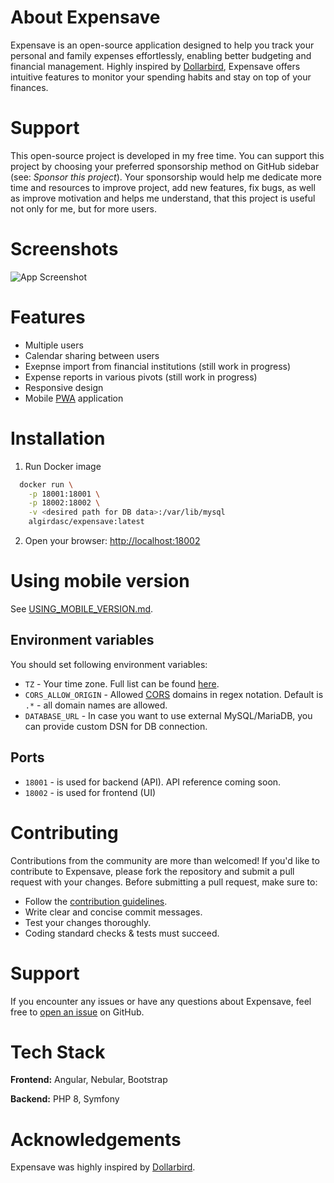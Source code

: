 # About Expensave

Expensave is an open-source application designed to help you track your personal and family expenses effortlessly, enabling better budgeting and financial management. Highly inspired by [Dollarbird](https://dollarbird.co/), Expensave offers intuitive features to monitor your spending habits and stay on top of your finances.

# Support 

This open-source project is developed in my free time. 
You can support this project by choosing your preferred sponsorship method on GitHub sidebar (see: *Sponsor this project*). 
Your sponsorship would help me dedicate more time and resources to improve project, add new features, fix bugs, 
as well as improve motivation and helps me understand, that this project is useful not only for me, but for more users.


# Screenshots

![App Screenshot](https://via.placeholder.com/468x300?text=App+Screenshot+Here)

# Features

- Multiple users
- Calendar sharing between users
- Exepnse import from financial institutions (still work in progress)
- Expense reports in various pivots (still work in progress)
- Responsive design
- Mobile [PWA](https://web.dev/explore/progressive-web-apps) application

# Installation

1. Run Docker image
```bash
  docker run \
    -p 18001:18001 \
    -p 18002:18002 \
    -v <desired path for DB data>:/var/lib/mysql
    algirdasc/expensave:latest
```
2. Open your browser: [http://localhost:18002](http://localhost:18002)

# Using mobile version

See [USING_MOBILE_VERSION.md](docs/USING_MOBILE_VERSION.md).

## Environment variables

You should set following environment variables:

- `TZ` - Your time zone. Full list can be found [here](https://www.php.net/manual/en/timezones.europe.php).
- `CORS_ALLOW_ORIGIN` - Allowed [CORS](https://developer.mozilla.org/en-US/docs/Web/HTTP/CORS) domains in regex notation. Default is `.*` - all domain names are allowed.
- `DATABASE_URL` - In case you want to use external MySQL/MariaDB, you can provide custom DSN for DB connection.

## Ports

- `18001` - is used for backend (API). API reference coming soon.
- `18002` - is used for frontend (UI)

# Contributing

Contributions from the community are more than welcomed! If you'd like to contribute to Expensave, please fork the repository and submit a pull request with your changes. Before submitting a pull request, make sure to:

- Follow the [contribution guidelines](docs/CONTRIBUTING.md).
- Write clear and concise commit messages.
- Test your changes thoroughly.
- Coding standard checks & tests must succeed.

# Support

If you encounter any issues or have any questions about Expensave, feel free to [open an issue](https://github.com/algirdasc/expensave/issues) on GitHub.

# Tech Stack

**Frontend:** Angular, Nebular, Bootstrap

**Backend:** PHP 8, Symfony

# Acknowledgements

Expensave was highly inspired by [Dollarbird](https://dollarbird.co/).

